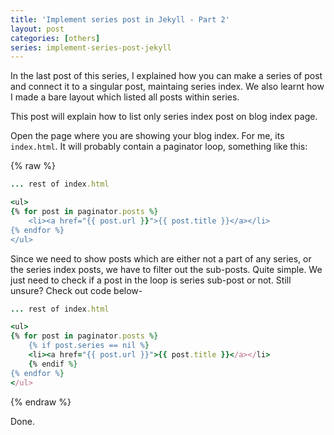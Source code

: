 ```yaml
---
title: 'Implement series post in Jekyll - Part 2'
layout: post
categories: [others]
series: implement-series-post-jekyll
---
```

In the last post of this series, I explained how you can make a series of post and connect it to a singular post, maintaing series index.
We also learnt how I made a bare layout which listed all posts within series.

This post will explain how to list only series index post on blog index page.

Open the page where you are showing your blog index. For me, its `index.html`. It will probably contain a paginator loop, something like this:

{% raw %}
```ruby
... rest of index.html

<ul>
{% for post in paginator.posts %}
	<li><a href="{{ post.url }}">{{ post.title }}</a></li>
{% endfor %}
</ul>


```

Since we need to show posts which are either not a part of any series, or the series index posts, we have to filter out the sub-posts. Quite simple. We just need to check if a post in the loop is series sub-post or not. Still unsure? Check out code below-

```ruby 
... rest of index.html

<ul>
{% for post in paginator.posts %}
	{% if post.series == nil %}
	<li><a href="{{ post.url }}">{{ post.title }}</a></li>
	{% endif %}
{% endfor %}
</ul>

```
{% endraw %}

Done. 